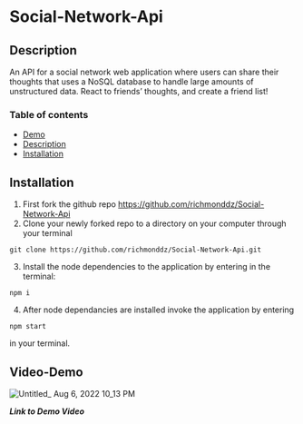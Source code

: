 # Social-Network-Api

## Description

An API for a social network web application where users can share their thoughts that uses a NoSQL database to handle large amounts of unstructured data. React to friends’ thoughts, and create a friend list!

### Table of contents

- [Demo](#Video-Demo)
- [Description](#Description)
- [Installation](#Installation)

## Installation

1. First fork the github repo https://github.com/richmonddz/Social-Network-Api
2. Clone your newly forked repo to a directory on your computer through your terminal

```
git clone https://github.com/richmonddz/Social-Network-Api.git
```

3. Install the node dependencies to the application by entering in the terminal:

```
npm i
```

4. After node dependancies are installed invoke the application by entering

```
npm start
```

in your terminal.

## Video-Demo

![Untitled_ Aug 6, 2022 10_13 PM](https://user-images.githubusercontent.com/100399374/183277445-4c2cb1a9-513e-4aa5-be9f-981b41fe9f22.gif)


**_Link to Demo Video_**

[
](https://drive.google.com/file/d/12GXG0r9R529NhPdukE19oWhFcBUbSaxR/view?usp=sharing)
